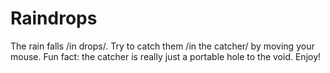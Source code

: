 Raindrops
=========
The rain falls
/in drops/.
Try to catch them
/in the catcher/
by moving your mouse.
Fun fact: the catcher is really just a portable hole to the void.
Enjoy!
